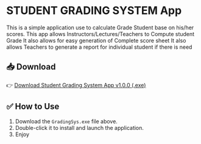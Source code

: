 # STUDENT GRADING SYSTEM App

This is a simple application use to calculate Grade Student base on his/her scores.
This app allows Instructors/Lectures/Teachers to Compute student Grade 
It also allows for easy generation of Complete score sheet 
It also allows Teachers to generate a report for individual student if there is need

## 📥 Download

👉 [Download Student Grading System App v1.0.0 (.exe)](https://github.com/umgaddafi/grading-system/releases/download/v1.0.0/GradeSys.exe)

## ✅ How to Use

1. Download the `GradingSys.exe` file above.
2. Double-click it to install and launch the application.
3. Enjoy
